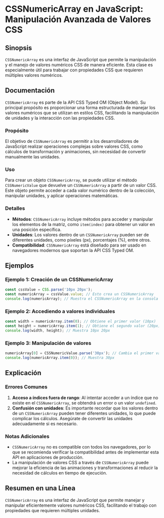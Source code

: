 <!--
Meta Description: # CSSNumericArray en JavaScript: Manipulación Avanzada de Valores CSS ## Sinopsis `CSSNumericArray` es una interfaz de JavaScript que permite la manip...
Meta Keywords: cssnumericarray, css, valores, que, unidades
-->

# CSSNumericArray en JavaScript: Manipulación Avanzada de Valores CSS

## Sinopsis
`CSSNumericArray` es una interfaz de JavaScript que permite la manipulación y el manejo de valores numéricos CSS de manera eficiente. Esta clase es especialmente útil para trabajar con propiedades CSS que requieren múltiples valores numéricos.

## Documentación
`CSSNumericArray` es parte de la API CSS Typed OM (Object Model). Su principal propósito es proporcionar una forma estructurada de manejar los valores numéricos que se utilizan en estilos CSS, facilitando la manipulación de unidades y la interacción con las propiedades CSS.

### Propósito
El objetivo de `CSSNumericArray` es permitir a los desarrolladores de JavaScript realizar operaciones complejas sobre valores CSS, como cálculos de transformación y animaciones, sin necesidad de convertir manualmente las unidades.

### Uso
Para crear un objeto `CSSNumericArray`, se puede utilizar el método `CSSNumericValue` que devuelve un `CSSNumericArray` a partir de un valor CSS. Este objeto permite acceder a cada valor numérico dentro de la colección, manipular unidades, y aplicar operaciones matemáticas.

### Detalles
- **Métodos**: `CSSNumericArray` incluye métodos para acceder y manipular los elementos de la matriz, como `item(index)` para obtener un valor en una posición específica.
- **Unidades**: Los valores dentro de un `CSSNumericArray` pueden ser de diferentes unidades, como píxeles (px), porcentajes (%), entre otros.
- **Compatibilidad**: `CSSNumericArray` está diseñado para ser usado en navegadores modernos que soportan la API CSS Typed OM.

## Ejemplos
### Ejemplo 1: Creación de un CSSNumericArray
```javascript
const cssValue = CSS.parse('10px 20px');
const numericArray = cssValue.value; // Esto crea un CSSNumericArray
console.log(numericArray); // Muestra el CSSNumericArray en la consola
```

### Ejemplo 2: Accediendo a valores individuales
```javascript
const width = numericArray.item(0); // Obtiene el primer valor (10px)
const height = numericArray.item(1); // Obtiene el segundo valor (20px)
console.log(width, height); // Muestra 10px 20px
```

### Ejemplo 3: Manipulación de valores
```javascript
numericArray[0] = CSSNumericValue.parse('30px'); // Cambia el primer valor a 30px
console.log(numericArray.item(0)); // Muestra 30px
```

## Explicación
### Errores Comunes
1. **Acceso a índices fuera de rango**: Al intentar acceder a un índice que no existe en el `CSSNumericArray`, se obtendrá un error o un valor `undefined`.
2. **Confusión con unidades**: Es importante recordar que los valores dentro de un `CSSNumericArray` pueden tener diferentes unidades, lo que puede complicar los cálculos. Asegúrate de convertir las unidades adecuadamente si es necesario.

### Notas Adicionales
- `CSSNumericArray` no es compatible con todos los navegadores, por lo que se recomienda verificar la compatibilidad antes de implementar esta API en aplicaciones de producción.
- La manipulación de valores CSS a través de `CSSNumericArray` puede mejorar la eficiencia de las animaciones y transformaciones al reducir la necesidad de cálculos en tiempo de ejecución.

## Resumen en una Línea
`CSSNumericArray` es una interfaz de JavaScript que permite manejar y manipular eficientemente valores numéricos CSS, facilitando el trabajo con propiedades que requieren múltiples unidades.